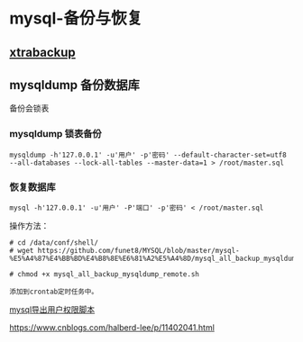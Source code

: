 
# mysql-备份与恢复

## [xtrabackup](使用xtrabackup备份恢复mysql数据库)


## mysqldump 备份数据库

备份会锁表
### mysqldump 锁表备份
```
mysqldump -h'127.0.0.1' -u'用户' -p'密码' --default-character-set=utf8 --all-databases --lock-all-tables --master-data=1 > /root/master.sql
```

### 恢复数据库
```
mysql -h'127.0.0.1' -u'用户' -P'端口' -p'密码' < /root/master.sql

```



操作方法：

```
# cd /data/conf/shell/
# wget https://github.com/funet8/MYSQL/blob/master/mysql-%E5%A4%87%E4%BB%BD%E4%B8%8E%E6%81%A2%E5%A4%8D/mysql_all_backup_mysqldump_remote.sh

# chmod +x mysql_all_backup_mysqldump_remote.sh

添加到crontab定时任务中。
```


[mysql导出用户权限脚本](https://github.com/funet8/MYSQL/blob/master/Mysql_Shell/mysql_backup_user.sh)


https://www.cnblogs.com/halberd-lee/p/11402041.html
